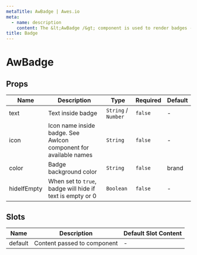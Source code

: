 ```yaml
---
metaTitle: AwBadge | Awes.io
meta:
  - name: description
    content: The &lt;AwBadge /&gt; component is used to render badges - UI Vue component for Awes.io.
title: Badge
---
```

# AwBadge

## Props

<!-- @vuese:AwBadge:props:start -->
|Name|Description|Type|Required|Default|
|---|---|---|---|---|
|text|Text inside badge|`String` /  `Number`|`false`|-|
|icon|Icon name inside badge. See AwIcon component for available names|`String`|`false`|-|
|color|Badge background color|`String`|`false`|brand|
|hideIfEmpty|When set to `true`, badge will hide if text is empty or 0|`Boolean`|`false`|-|

<!-- @vuese:AwBadge:props:end -->


## Slots

<!-- @vuese:AwBadge:slots:start -->
|Name|Description|Default Slot Content|
|---|---|---|
|default|Content passed to component|-|

<!-- @vuese:AwBadge:slots:end -->


